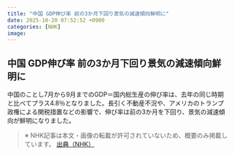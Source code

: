 ```yaml
---
title: "中国 GDP伸び率 前の3か月下回り景気の減速傾向鮮明に"
date: 2025-10-20 07:52:52 +0900
categories: [NHK]
image: 
---
```

## 中国 GDP伸び率 前の3か月下回り景気の減速傾向鮮明に

中国のことし7月から9月までのGDP＝国内総生産の伸び率は、去年の同じ時期と比べてプラス4.8％となりました。長引く不動産不況や、アメリカのトランプ政権による関税措置などの影響で、伸び率は前の3か月を下回り、景気の減速傾向が鮮明になりました。

> ※ NHK記事は本文・画像の転載が許可されていないため、概要のみ掲載しています。
[出典（NHK）](http://www3.nhk.or.jp/news/html/20251020/k10014953741000.html)
